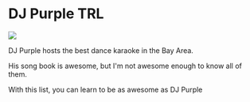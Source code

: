 # DJ Purple TRL

![](http://www.missionmission.org/wp-content/uploads/2012/11/dj-purple.jpg)

DJ Purple hosts the best dance karaoke in the Bay Area.

His song book is awesome, but I'm not awesome enough to know all of them.

With this list, you can learn to be as awesome as DJ Purple

